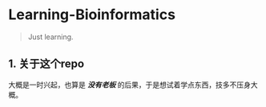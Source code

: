 # Learning-Bioinformatics

> Just learning.

## 1. 关于这个repo

  大概是一时兴起，也算是 **_没有老板_** 的后果，于是想试着学点东西，技多不压身大概。
